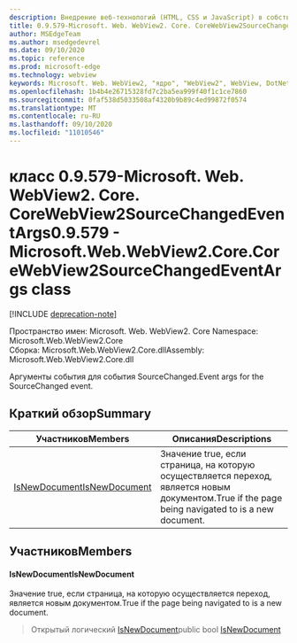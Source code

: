 ```yaml
---
description: Внедрение веб-технологий (HTML, CSS и JavaScript) в собственные приложения с помощью элемента управления Microsoft Edge WebView2
title: 0.9.579-Microsoft. Web. WebView2. Core. CoreWebView2SourceChangedEventArgs
author: MSEdgeTeam
ms.author: msedgedevrel
ms.date: 09/10/2020
ms.topic: reference
ms.prod: microsoft-edge
ms.technology: webview
keywords: Microsoft. Web. WebView2, "ядро", "WebView2", WebView, DotNet, WPF, WinForms, App, EDGE, CoreWebView2, CoreWebView2Controller, браузерный элемент управления, EDGE HTML, Microsoft. Web. WebView2
ms.openlocfilehash: 1b4b4e26715328fd7c2ba5ea999f40f1c1ce7860
ms.sourcegitcommit: 0faf538d5033508af4320b9b89c4ed99872f0574
ms.translationtype: MT
ms.contentlocale: ru-RU
ms.lasthandoff: 09/10/2020
ms.locfileid: "11010546"
---
```

# <span data-ttu-id="291b0-104">класс 0.9.579-Microsoft. Web. WebView2. Core. CoreWebView2SourceChangedEventArgs</span><span class="sxs-lookup"><span data-stu-id="291b0-104">0.9.579 - Microsoft.Web.WebView2.Core.CoreWebView2SourceChangedEventArgs class</span></span> 

[!INCLUDE [deprecation-note](../../includes/deprecation-note.md)]

<span data-ttu-id="291b0-105">Пространство имен: Microsoft. Web. WebView2. Core </span><span class="sxs-lookup"><span data-stu-id="291b0-105">Namespace: Microsoft.Web.WebView2.Core</span></span>\
<span data-ttu-id="291b0-106">Сборка: Microsoft.Web.WebView2.Core.dll</span><span class="sxs-lookup"><span data-stu-id="291b0-106">Assembly: Microsoft.Web.WebView2.Core.dll</span></span>

<span data-ttu-id="291b0-107">Аргументы события для события SourceChanged.</span><span class="sxs-lookup"><span data-stu-id="291b0-107">Event args for the SourceChanged event.</span></span>

## <span data-ttu-id="291b0-108">Краткий обзор</span><span class="sxs-lookup"><span data-stu-id="291b0-108">Summary</span></span>

 <span data-ttu-id="291b0-109">Участников</span><span class="sxs-lookup"><span data-stu-id="291b0-109">Members</span></span>                        | <span data-ttu-id="291b0-110">Описания</span><span class="sxs-lookup"><span data-stu-id="291b0-110">Descriptions</span></span>
--------------------------------|---------------------------------------------
[<span data-ttu-id="291b0-111">IsNewDocument</span><span class="sxs-lookup"><span data-stu-id="291b0-111">IsNewDocument</span></span>](#isnewdocument) | <span data-ttu-id="291b0-112">Значение true, если страница, на которую осуществляется переход, является новым документом.</span><span class="sxs-lookup"><span data-stu-id="291b0-112">True if the page being navigated to is a new document.</span></span>

## <span data-ttu-id="291b0-113">Участников</span><span class="sxs-lookup"><span data-stu-id="291b0-113">Members</span></span>

#### <span data-ttu-id="291b0-114">IsNewDocument</span><span class="sxs-lookup"><span data-stu-id="291b0-114">IsNewDocument</span></span> 

<span data-ttu-id="291b0-115">Значение true, если страница, на которую осуществляется переход, является новым документом.</span><span class="sxs-lookup"><span data-stu-id="291b0-115">True if the page being navigated to is a new document.</span></span>

> <span data-ttu-id="291b0-116">Открытый логический [IsNewDocument](#isnewdocument)</span><span class="sxs-lookup"><span data-stu-id="291b0-116">public bool [IsNewDocument](#isnewdocument)</span></span>

